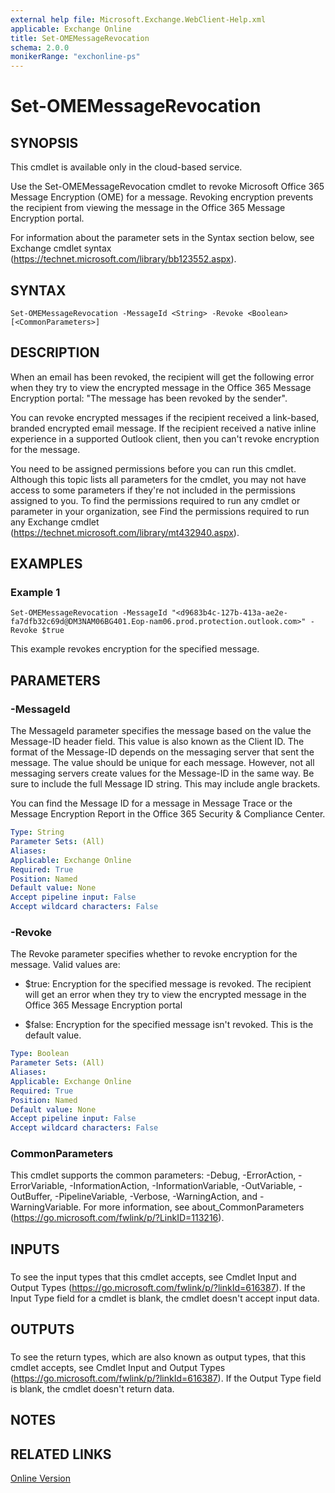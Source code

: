 ```yaml
---
external help file: Microsoft.Exchange.WebClient-Help.xml
applicable: Exchange Online
title: Set-OMEMessageRevocation
schema: 2.0.0
monikerRange: "exchonline-ps"
---
```


# Set-OMEMessageRevocation

## SYNOPSIS
This cmdlet is available only in the cloud-based service.

Use the Set-OMEMessageRevocation cmdlet to revoke Microsoft Office 365 Message Encryption (OME) for a message. Revoking encryption prevents the recipient from viewing the message in the Office 365 Message Encryption portal.

For information about the parameter sets in the Syntax section below, see Exchange cmdlet syntax (https://technet.microsoft.com/library/bb123552.aspx).

## SYNTAX

```
Set-OMEMessageRevocation -MessageId <String> -Revoke <Boolean> [<CommonParameters>]
```

## DESCRIPTION
When an email has been revoked, the recipient will get the following error when they try to view the encrypted message in the Office 365 Message Encryption portal: "The message has been revoked by the sender".

You can revoke encrypted messages if the recipient received a link-based, branded encrypted email message. If the recipient received a native inline experience in a supported Outlook client, then you can't revoke encryption for the message.

You need to be assigned permissions before you can run this cmdlet. Although this topic lists all parameters for the cmdlet, you may not have access to some parameters if they're not included in the permissions assigned to you. To find the permissions required to run any cmdlet or parameter in your organization, see Find the permissions required to run any Exchange cmdlet (https://technet.microsoft.com/library/mt432940.aspx).

## EXAMPLES

### Example 1
```
Set-OMEMessageRevocation -MessageId "<d9683b4c-127b-413a-ae2e-fa7dfb32c69d@DM3NAM06BG401.Eop-nam06.prod.protection.outlook.com>" -Revoke $true
```

This example revokes encryption for the specified message.

## PARAMETERS

### -MessageId
The MessageId parameter specifies the message based on the value the Message-ID header field. This value is also known as the Client ID. The format of the Message-ID depends on the messaging server that sent the message. The value should be unique for each message. However, not all messaging servers create values for the Message-ID in the same way. Be sure to include the full Message ID string. This may include angle brackets.

You can find the Message ID for a message in Message Trace or the Message Encryption Report in the Office 365 Security & Compliance Center.

```yaml
Type: String
Parameter Sets: (All)
Aliases:
Applicable: Exchange Online
Required: True
Position: Named
Default value: None
Accept pipeline input: False
Accept wildcard characters: False
```

### -Revoke
The Revoke parameter specifies whether to revoke encryption for the message. Valid values are:

- $true: Encryption for the specified message is revoked. The recipient will get an error when they try to view the encrypted message in the Office 365 Message Encryption portal

- $false: Encryption for the specified message isn't revoked. This is the default value.

```yaml
Type: Boolean
Parameter Sets: (All)
Aliases:
Applicable: Exchange Online
Required: True
Position: Named
Default value: None
Accept pipeline input: False
Accept wildcard characters: False
```

### CommonParameters
This cmdlet supports the common parameters: -Debug, -ErrorAction, -ErrorVariable, -InformationAction, -InformationVariable, -OutVariable, -OutBuffer, -PipelineVariable, -Verbose, -WarningAction, and -WarningVariable. For more information, see about_CommonParameters (https://go.microsoft.com/fwlink/p/?LinkID=113216).

## INPUTS

###  
To see the input types that this cmdlet accepts, see Cmdlet Input and Output Types (https://go.microsoft.com/fwlink/p/?linkId=616387). If the Input Type field for a cmdlet is blank, the cmdlet doesn't accept input data.

## OUTPUTS

###  
To see the return types, which are also known as output types, that this cmdlet accepts, see Cmdlet Input and Output Types (https://go.microsoft.com/fwlink/p/?linkId=616387). If the Output Type field is blank, the cmdlet doesn't return data.

## NOTES

## RELATED LINKS

[Online Version](https://docs.microsoft.com/powershell/module/exchange/encryption-and-certificates/set-omemessagerevocation)
